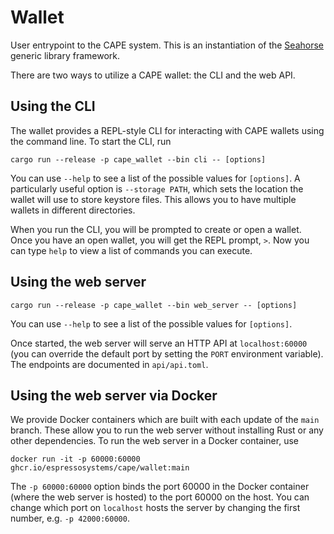 # Wallet

User entrypoint to the CAPE system. This is an instantiation of the
[Seahorse](https://github.com/EspressoSystems/seahorse) generic library framework.

There are two ways to utilize a CAPE wallet: the CLI and the web API.

## Using the CLI

The wallet provides a REPL-style CLI for interacting with CAPE wallets using the command line. To
start the CLI, run
```
cargo run --release -p cape_wallet --bin cli -- [options]
```
You can use `--help` to see a list of the possible values for `[options]`. A particularly useful
option is `--storage PATH`, which sets the location the wallet will use to store keystore files.
This allows you to have multiple wallets in different directories.

When you run the CLI, you will be prompted to create or open a wallet. Once you have an open wallet,
you will get the REPL prompt, `>`. Now you can type `help` to view a list of commands you can
execute.

## Using the web server

```
cargo run --release -p cape_wallet --bin web_server -- [options]
```
You can use `--help` to see a list of the possible values for `[options]`.

Once started, the web server will serve an HTTP API at `localhost:60000` (you can override the
default port by setting the `PORT` environment variable). The endpoints are documented in
`api/api.toml`.

## Using the web server via Docker

We provide Docker containers which are built with each update of the `main` branch. These allow you
to run the web server without installing Rust or any other dependencies. To run the web server in a
Docker container, use
```
docker run -it -p 60000:60000  ghcr.io/espressosystems/cape/wallet:main
```
The `-p 60000:60000` option binds the port 60000 in the Docker container (where the web server is
hosted) to the port 60000 on the host. You can change which port on `localhost` hosts the server by
changing the first number, e.g. `-p 42000:60000`.
